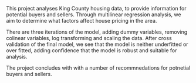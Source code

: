 This project analyses King County housing data, to provide information for potential buyers and sellers. Through multilinear regression analysis, we aim to determine what factors affect house pricing in the area.

There are three iterations of the model, adding dummy variables, removing colinear variables, log transforming and scaling the data. After cross validation of the final model, we see that the model is neither underfitted or over fitted, adding confidence that the model is robust and suitable for analysis.

The project concludes with with a number of recommnedations for potnetial buyers and sellers.
